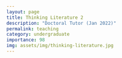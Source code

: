 ```yaml
---
layout: page
title: Thinking Literature 2
description: "Doctoral Tutor (Jan 2022)"
permalink: teaching
category: undergraduate
importance: 98
img: assets/img/thinking-literature.jpg
---
```

